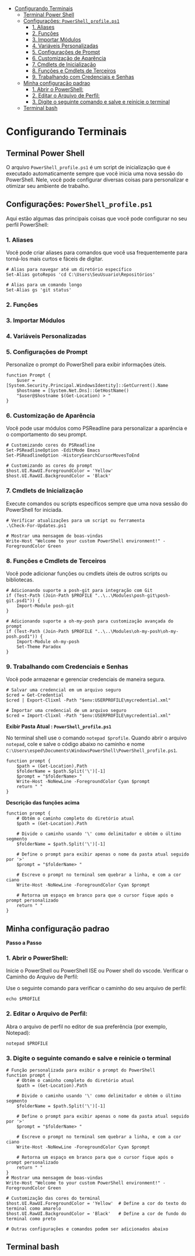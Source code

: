 - [Configurando Terminais](#configurando-terminais)
  - [Terminal Power Shell](#terminal-power-shell)
  - [Configurações: `PowerShell_profile.ps1`](#configurações-powershell_profileps1)
    - [1. Aliases](#1-aliases)
    - [2. Funções](#2-funções)
    - [3. Importar Módulos](#3-importar-módulos)
    - [4. Variáveis Personalizadas](#4-variáveis-personalizadas)
    - [5. Configurações de Prompt](#5-configurações-de-prompt)
    - [6. Customização de Aparência](#6-customização-de-aparência)
    - [7. Cmdlets de Inicialização](#7-cmdlets-de-inicialização)
    - [8. Funções e Cmdlets de Terceiros](#8-funções-e-cmdlets-de-terceiros)
    - [9. Trabalhando com Credenciais e Senhas](#9-trabalhando-com-credenciais-e-senhas)
  - [Minha configuração padrao](#minha-configuração-padrao)
    - [1. Abrir o PowerShell:](#1-abrir-o-powershell)
    - [2. Editar o Arquivo de Perfil:](#2-editar-o-arquivo-de-perfil)
    - [3. Digite o seguinte comando e salve e reinicie o terminal](#3-digite-o-seguinte-comando-e-salve-e-reinicie-o-terminal)
  - [Terminal bash](#terminal-bash)

# Configurando Terminais

## Terminal Power Shell

O arquivo `PowerShell_profile.ps1` é um script de inicialização que é executado automaticamente sempre que você inicia uma nova sessão do PowerShell. Nele, você pode configurar diversas coisas para personalizar e otimizar seu ambiente de trabalho. 

## Configurações: `PowerShell_profile.ps1`
Aqui estão algumas das principais coisas que você pode configurar no seu perfil PowerShell:

### 1. Aliases
Você pode criar aliases para comandos que você usa frequentemente para torná-los mais curtos e fáceis de digitar.
```shell
# Alias para navegar até um diretório específico
Set-Alias gotoRepos 'cd C:\Users\SeuUsuario\Repositórios'

# Alias para um comando longo
Set-Alias gs 'git status'
```

### 2. Funções
### 3. Importar Módulos
### 4. Variáveis Personalizadas
### 5. Configurações de Prompt
Personalize o prompt do PowerShell para exibir informações úteis.
```shell
function Prompt {
    $user = [System.Security.Principal.WindowsIdentity]::GetCurrent().Name
    $hostname = [System.Net.Dns]::GetHostName()
    "$user@$hostname $(Get-Location) > "
}
```

### 6. Customização de Aparência
Você pode usar módulos como PSReadline para personalizar a aparência e o comportamento do seu prompt.

```shell
# Customizando cores do PSReadline
Set-PSReadlineOption -EditMode Emacs
Set-PSReadlineOption -HistorySearchCursorMovesToEnd

# Customizando as cores do prompt
$host.UI.RawUI.ForegroundColor = 'Yellow'
$host.UI.RawUI.BackgroundColor = 'Black'
```

### 7. Cmdlets de Inicialização
Execute comandos ou scripts específicos sempre que uma nova sessão do PowerShell for iniciada.

```shell
# Verificar atualizações para um script ou ferramenta
.\Check-For-Updates.ps1

# Mostrar uma mensagem de boas-vindas
Write-Host "Welcome to your custom PowerShell environment!" -ForegroundColor Green
```

### 8. Funções e Cmdlets de Terceiros
Você pode adicionar funções ou cmdlets úteis de outros scripts ou bibliotecas.

```shell
# Adicionando suporte a posh-git para integração com Git
if (Test-Path (Join-Path $PROFILE "..\..\Modules\posh-git\posh-git.psd1")) {
    Import-Module posh-git
}

# Adicionando suporte a oh-my-posh para customização avançada do prompt
if (Test-Path (Join-Path $PROFILE "..\..\Modules\oh-my-posh\oh-my-posh.psd1")) {
    Import-Module oh-my-posh
    Set-Theme Paradox
}
```

### 9. Trabalhando com Credenciais e Senhas
Você pode armazenar e gerenciar credenciais de maneira segura.

```shell
# Salvar uma credencial em um arquivo seguro
$cred = Get-Credential
$cred | Export-Clixml -Path "$env:USERPROFILE\mycredential.xml"

# Importar uma credencial de um arquivo seguro
$cred = Import-Clixml -Path "$env:USERPROFILE\mycredential.xml"
```


**Exibir Pasta Atual : `PowerShell_profile.ps1`**

No terminal shell use o comando `notepad $profile`.
Quando abrir o arquivo `notepad`, cole e salve o código abaixo no caminho e nome `C:\Users\esped\Documents\WindowsPowerShell\PowerShell_profile.ps1`.

```shell
function prompt {
    $path = (Get-Location).Path
    $folderName = $path.Split('\')[-1]
    $prompt = "$folderName> "
    Write-Host -NoNewLine -ForegroundColor Cyan $prompt
    return " "
}
```

**Descrição das funções acima**
```shell
function prompt {
    # Obtém o caminho completo do diretório atual
    $path = (Get-Location).Path
    
    # Divide o caminho usando '\' como delimitador e obtém o último segmento
    $folderName = $path.Split('\')[-1]
    
    # Define o prompt para exibir apenas o nome da pasta atual seguido por '>'
    $prompt = "$folderName> "
    
    # Escreve o prompt no terminal sem quebrar a linha, e com a cor ciano
    Write-Host -NoNewLine -ForegroundColor Cyan $prompt
    
    # Retorna um espaço em branco para que o cursor fique após o prompt personalizado
    return " "
}

```

## Minha configuração padrao

**Passo a Passo**

### 1. Abrir o PowerShell:

Inicie o PowerShell ou PowerShell ISE ou Power shell do vscode.
Verificar o Caminho do Arquivo de Perfil:

Use o seguinte comando para verificar o caminho do seu arquivo de perfil:
```shell
echo $PROFILE
```

### 2. Editar o Arquivo de Perfil:

Abra o arquivo de perfil no editor de sua preferência (por exemplo, Notepad):
```shell
notepad $PROFILE
```

### 3. Digite o seguinte comando e salve e reinicie o terminal

```shell
# Função personalizada para exibir o prompt do PowerShell
function prompt {
    # Obtém o caminho completo do diretório atual
    $path = (Get-Location).Path
    
    # Divide o caminho usando '\' como delimitador e obtém o último segmento
    $folderName = $path.Split('\')[-1]
    
    # Define o prompt para exibir apenas o nome da pasta atual seguido por '>'
    $prompt = "$folderName> "
    
    # Escreve o prompt no terminal sem quebrar a linha, e com a cor ciano
    Write-Host -NoNewLine -ForegroundColor Cyan $prompt
    
    # Retorna um espaço em branco para que o cursor fique após o prompt personalizado
    return " "
}
# Mostrar uma mensagem de boas-vindas
Write-Host "Welcome to your custom PowerShell environment!" -ForegroundColor Green

# Customização das cores do terminal
$host.UI.RawUI.ForegroundColor = 'Yellow'  # Define a cor do texto do terminal como amarelo
$host.UI.RawUI.BackgroundColor = 'Black'   # Define a cor de fundo do terminal como preto

# Outras configurações e comandos podem ser adicionados abaixo

```
## Terminal bash
 

